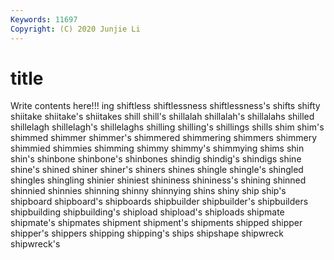 ```yaml
---
Keywords: 11697
Copyright: (C) 2020 Junjie Li
---
```


# title

Write contents here!!!
ing 
shiftless 
shiftlessness
shiftlessness's 
shifts 
shifty 
shiitake 
shiitake's 
shiitakes 
shill 
shill's 
shillalah 
shillalah's
shillalahs 
shilled 
shillelagh 
shillelagh's 
shillelaghs 
shilling 
shilling's 
shillings 
shills 
shim
shim's 
shimmed 
shimmer 
shimmer's 
shimmered 
shimmering 
shimmers 
shimmery 
shimmied 
shimmies
shimming 
shimmy 
shimmy's 
shimmying 
shims 
shin 
shin's 
shinbone 
shinbone's 
shinbones
shindig 
shindig's 
shindigs 
shine 
shine's 
shined 
shiner 
shiner's 
shiners 
shines
shingle 
shingle's 
shingled 
shingles 
shingling 
shinier 
shiniest 
shininess 
shininess's 
shining
shinned 
shinnied 
shinnies 
shinning 
shinny 
shinnying 
shins 
shiny 
ship 
ship's
shipboard 
shipboard's 
shipboards 
shipbuilder 
shipbuilder's 
shipbuilders 
shipbuilding 
shipbuilding's 
shipload 
shipload's
shiploads 
shipmate 
shipmate's 
shipmates 
shipment 
shipment's 
shipments 
shipped 
shipper 
shipper's
shippers 
shipping 
shipping's 
ships 
shipshape 
shipwreck 
shipwreck's 
